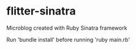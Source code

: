 flitter-sinatra
===============

Microblog created with Ruby Sinatra framework

Run 'bundle install' before running 'ruby main.rb'
